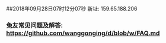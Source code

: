 ##2018年09月28日07时12分07秒 新址: 159.65.188.206
### 兔友常见问题及解答: https://github.com/wanggonging/d/blob/w/FAQ.md
